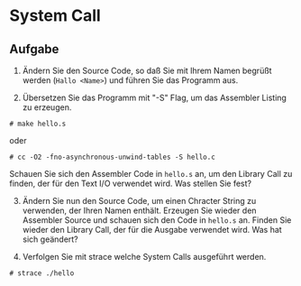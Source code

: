 # System Call

## Aufgabe

1. Ändern Sie den Source Code, so daß Sie mit Ihrem Namen begrüßt werden (`Hallo <Name>`) und führen Sie das Programm aus.

2. Übersetzen Sie das Programm mit "-S" Flag, um das Assembler Listing zu erzeugen.
```
# make hello.s
```
oder
```
# cc -O2 -fno-asynchronous-unwind-tables -S hello.c
```
Schauen Sie sich den Assembler Code in `hello.s` an, um den Library Call zu finden, der für den Text I/O verwendet wird.
Was stellen Sie fest?

3. Ändern Sie nun den Source Code, um einen Chracter String zu verwenden, der Ihren Namen enthält.
Erzeugen Sie wieder den Assembler Source und schauen sich den Code in `hello.s` an. Finden Sie wieder den Library Call, der für die Ausgabe verwendet wird.
Was hat sich geändert?

4. Verfolgen Sie mit strace welche System Calls ausgeführt werden.
```
# strace ./hello
```
